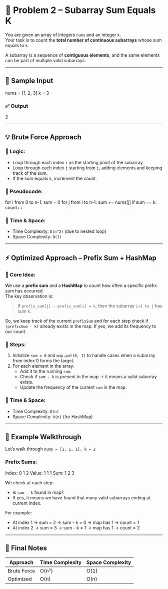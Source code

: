 # 🧩 Problem 2 – Subarray Sum Equals K


You are given an array of integers `nums` and an integer `k`.  
Your task is to count the **total number of continuous subarrays** whose sum equals to `k`.

A subarray is a sequence of **contiguous elements**, and the same elements can be part of multiple valid subarrays.

---

## 🧪 Sample Input
nums = [1, 2, 3]
k = 3


### ✅ Output
2

---

## 💡 Brute Force Approach

### 🔹 Logic:
- Loop through each index `i` as the starting point of the subarray.
- Loop through each index `j` starting from `i`, adding elements and keeping track of the sum.
- If the sum equals `k`, increment the count.

### 🔹 Pseudocode:
for i from 0 to n-1:
sum = 0
for j from i to n-1:
sum += nums[j]
if sum == k:
count++


### 🔹 Time & Space:
- Time Complexity: `O(n^2)` (due to nested loop)
- Space Complexity: `O(1)`  

---

## ⚡ Optimized Approach – Prefix Sum + HashMap

### 🔹 Core Idea:
We use a **prefix sum** and a **HashMap** to count how often a specific prefix sum has occurred.  
The key observation is:  
> If `prefix_sum[j] - prefix_sum[i] = k`, then the subarray `i+1 to j` has sum `k`.

So, we keep track of the current `prefixSum` and for each step check if `(prefixSum - k)` already exists in the map. If yes, we add its frequency to our count.

### 🔹 Steps:
1. Initialize `sum = 0` and `map.put(0, 1)` to handle cases when a subarray from index 0 forms the target.
2. For each element in the array:
   - Add it to the running `sum`.
   - Check if `sum - k` is present in the map → it means a valid subarray exists.
   - Update the frequency of the current `sum` in the map.

### 🔹 Time & Space:
- Time Complexity: `O(n)`
- Space Complexity: `O(n)` (for HashMap)

---

## 🧠 Example Walkthrough

Let’s walk through `nums = [1, 1, 1], k = 2`

### Prefix Sums:
Index: 0 1 2
Value: 1 1 1
Sum: 1 2 3


We check at each step:
- Is `sum - k` found in map?
- If yes, it means we have found that many valid subarrays ending at current index.

For example:
- At index 1 → sum = 2 → sum - k = 0 → map has 1 → count = 1
- At index 2 → sum = 3 → sum - k = 1 → map has 1 → count = 2

---

## 📝 Final Notes

| Approach     | Time Complexity | Space Complexity |
|--------------|------------------|------------------|
| Brute Force  | O(n²)           | O(1)             | 
| Optimized    | O(n)            | O(n)             |





